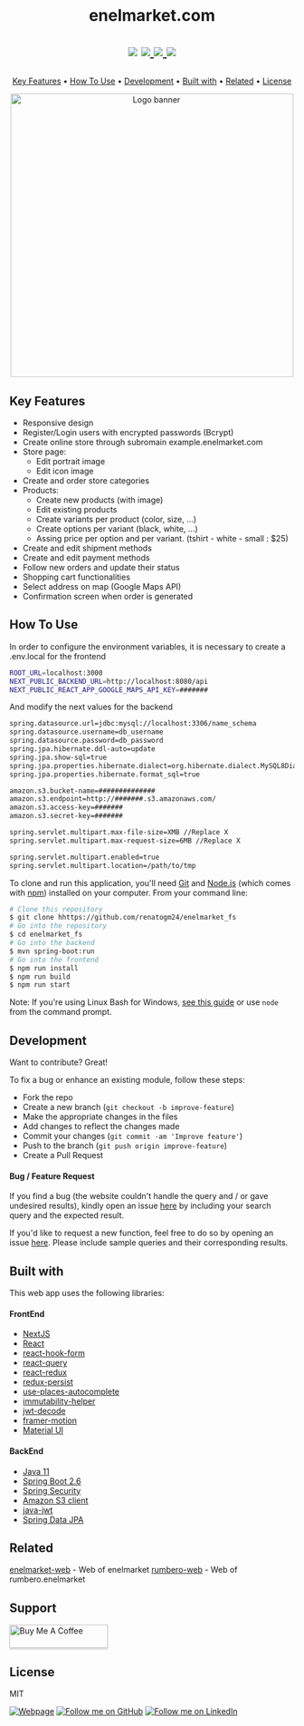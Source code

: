 <h1 align="center">
  <br>

enelmarket.com

  <p align="center">
  <img src="https://img.shields.io/github/v/release/renatogm24/enelmarket_fs">
  <a href="https://enelmarket.com/">
      <img src="https://img.shields.io/website?url=https://enelmarket.com/">
  </a>
    <a href="https://github.com/renatogm24/enelmarket_fs">
      <img src="https://img.shields.io/github/last-commit/renatogm24/enelmarket_fs">
  </a>
    <img src="https://gpvc.arturio.dev/renatogm24">
</p>

</h1>
<p align="center">
  <a href="#key-features">Key Features</a> •
  <a href="#how-to-use">How To Use</a> •
  <a href="#development">Development</a> •
  <a href="#built-with">Built with</a> •
  <a href="#related">Related</a> •
  <a href="#license">License</a>
</p>
<p align="center">
  <a href="https://www.emprendeadvisor.com/" target="_blank">
    <img src="https://github.com/renatogm24/enelmarket_fs/frontend/public/bgimage.jpg"
         alt="Logo banner" width="500px">
  </a>
  </p>

## Key Features

- Responsive design
- Register/Login users with encrypted passwords (Bcrypt)
- Create online store through subromain example.enelmarket.com
- Store page:
  - Edit portrait image
  - Edit icon image
- Create and order store categories
- Products:
  - Create new products (with image)
  - Edit existing products
  - Create variants per product (color, size, ...)
  - Create options per variant (black, white, ...)
  - Assing price per option and per variant. (tshirt - white - small : $25)
- Create and edit shipment methods
- Create and edit payment methods
- Follow new orders and update their status
- Shopping cart functionalities
- Select address on map (Google Maps API)
- Confirmation screen when order is generated

## How To Use

In order to configure the environment variables, it is necessary to create a .env.local for the frontend

```bash
ROOT_URL=localhost:3000
NEXT_PUBLIC_BACKEND_URL=http://localhost:8080/api
NEXT_PUBLIC_REACT_APP_GOOGLE_MAPS_API_KEY=#######
```

And modify the next values for the backend

```bash
spring.datasource.url=jdbc:mysql://localhost:3306/name_schema
spring.datasource.username=db_username
spring.datasource.password=db_password
spring.jpa.hibernate.ddl-auto=update
spring.jpa.show-sql=true
spring.jpa.properties.hibernate.dialect=org.hibernate.dialect.MySQL8Dialect
spring.jpa.properties.hibernate.format_sql=true

amazon.s3.bucket-name=##############
amazon.s3.endpoint=http://#######.s3.amazonaws.com/
amazon.s3.access-key=#######
amazon.s3.secret-key=#######

spring.servlet.multipart.max-file-size=XMB //Replace X
spring.servlet.multipart.max-request-size=6MB //Replace X

spring.servlet.multipart.enabled=true
spring.servlet.multipart.location=/path/to/tmp
```

To clone and run this application, you'll need [Git](https://git-scm.com) and [Node.js](https://nodejs.org/en/download/) (which comes with [npm](http://npmjs.com)) installed on your computer. From your command line:

```bash
# Clone this repository
$ git clone hhttps://github.com/renatogm24/enelmarket_fs
# Go into the repository
$ cd enelmarket_fs
# Go into the backend
$ mvn spring-boot:run
# Go into the frontend
$ npm run install
$ npm run build
$ npm run start
```

Note: If you're using Linux Bash for Windows, [see this guide](https://www.howtogeek.com/261575/how-to-run-graphical-linux-desktop-applications-from-windows-10s-bash-shell/) or use `node` from the command prompt.

## Development

Want to contribute? Great!

To fix a bug or enhance an existing module, follow these steps:

- Fork the repo
- Create a new branch (`git checkout -b improve-feature`)
- Make the appropriate changes in the files
- Add changes to reflect the changes made
- Commit your changes (`git commit -am 'Improve feature'`)
- Push to the branch (`git push origin improve-feature`)
- Create a Pull Request

#### Bug / Feature Request

If you find a bug (the website couldn't handle the query and / or gave undesired results), kindly open an issue [here](https://github.com/renatogm24/emprendeadvisor/issues/new) by including your search query and the expected result.

If you'd like to request a new function, feel free to do so by opening an issue [here](https://github.com/renatogm24/emprendeadvisor/issues/new). Please include sample queries and their corresponding results.

## Built with

This web app uses the following libraries:

#### FrontEnd

- [NextJS](https://nextjs.org/)
- [React](https://es.reactjs.org/)
- [react-hook-form](https://react-hook-form.com/)
- [react-query](https://react-query.tanstack.com/)
- [react-redux](https://react-redux.js.org/)
- [redux-persist](https://github.com/rt2zz/redux-persist)
- [use-places-autocomplete](https://www.npmjs.com/package/use-places-autocomplete)
- [immutability-helper](https://github.com/kolodny/immutability-helper)
- [jwt-decode](https://www.npmjs.com/package/jwt-decode)
- [framer-motion](https://www.framer.com/motion/)
- [Material UI](https://mui.com/)

#### BackEnd

- [Java 11](https://www.oracle.com/java/technologies/javase/jdk11-archive-downloads.html)
- [Spring Boot 2.6](https://spring.io/quickstart)
- [Spring Security](https://spring.io/projects/spring-security)
- [Amazon S3 client](https://boto3.amazonaws.com/v1/documentation/api/latest/index.html)
- [java-jwt](https://github.com/auth0/java-jwt)
- [Spring Data JPA](https://spring.io/projects/spring-data-jpa)

## Related

[enelmarket-web](https://enelmarket.com/) - Web of enelmarket
[rumbero-web](https://rumbero.enelmarket.com/) - Web of rumbero.enelmarket

## Support

<a href="https://www.buymeacoffee.com/renatogaray" target="_blank"><img src="https://www.buymeacoffee.com/assets/img/custom_images/purple_img.png" alt="Buy Me A Coffee" style="height: 41px !important;width: 174px !important;box-shadow: 0px 3px 2px 0px rgba(190, 190, 190, 0.5) !important;-webkit-box-shadow: 0px 3px 2px 0px rgba(190, 190, 190, 0.5) !important;" ></a>

## License

MIT

[![Webpage](https://img.shields.io/badge/web-renatogaray.dev-orange)](https://renatogaray.dev)
[![Follow me on GitHub](https://img.shields.io/badge/github-renatogm24-%23121011.svg?style=flat&logo=github&logoColor=white)](https://github.com/renatogm24)
[![Follow me on LinkedIn](https://img.shields.io/badge/LinkedIn-renatogaray-blue?style=flat&logo=linkedin&logoColor=b0c0c0&labelColor=363D44)](https://www.linkedin.com/in/renatogaray)

